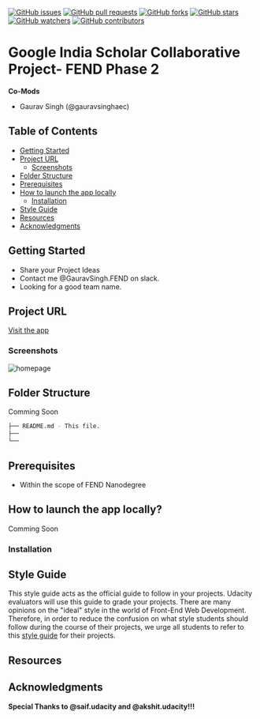 [![GitHub issues](https://img.shields.io/github/issues/Google-India-Scholars-Official/fend-track-fend-grow-together.svg)](https://github.com/Google-India-Scholars-Official/fend-track-fend-grow-together/issues)
[![GitHub pull requests](https://img.shields.io/github/issues-pr/Google-India-Scholars-Official/fend-track-fend-grow-together.svg)](https://github.com/Google-India-Scholars-Official/fend-track-fend-grow-together/pulls)
[![GitHub forks](https://img.shields.io/github/forks/Google-India-Scholars-Official/fend-track-fend-grow-together.svg?style=social&label=Fork)](https://github.com/Google-India-Scholars-Official/fend-track-fend-grow-together/network)
[![GitHub stars](https://img.shields.io/github/stars/Google-India-Scholars-Official/fend-track-fend-grow-together.svg?style=social&label=Stars)](https://github.com/Google-India-Scholars-Official/fend-track-fend-grow-together/stargazers)
[![GitHub watchers](https://img.shields.io/github/watchers/Google-India-Scholars-Official/fend-track-fend-grow-together.svg?style=social&label=Watch)](https://github.com/Google-India-Scholars-Official/fend-track-fend-grow-together/watchers)
[![GitHub contributors](https://img.shields.io/github/contributors/Google-India-Scholars-Official/fend-track-fend-grow-together.svg)](https://github.com/Google-India-Scholars-Official/fend-track-fend-grow-together/graphs/contributors)

# Google India Scholar Collaborative Project- FEND Phase 2

**Co-Mods**
- Gaurav Singh   (@gauravsinghaec)

## Table of Contents

- [Getting Started](#getting-started)
- [Project URL](#project-url)
  - [Screenshots](#screenshots)
- [Folder Structure](#folder-structure)
- [Prerequisites](#prerequisites)
- [How to launch the app locally](#how-to-launch-the-app-locally)
  - [Installation](#installation)
- [Style Guide](#style-guide)
- [Resources](#resources)
- [Acknowledgments](#acknowledgments)

## Getting Started
- Share your Project Ideas
- Contact me @GauravSingh.FEND on slack.
- Looking for a good team name.

## Project URL
[Visit the app](#)

### Screenshots
![homepage](#)

## Folder Structure
Comming Soon
```bash
├── README.md - This file.
├── 
└── 
```

## Prerequisites
* Within the scope of FEND Nanodegree

## How to launch the app locally?
Comming Soon
### Installation

## Style Guide
This style guide acts as the official guide to follow in your projects. Udacity evaluators will use this guide to grade your projects. There are many opinions on the "ideal" style in the world of Front-End Web Development. Therefore, in order to reduce the confusion on what style students should follow during the course of their projects, we urge all students to refer to this [style guide](https://udacity.github.io/frontend-nanodegree-styleguide/) for their projects.

## Resources

## Acknowledgments
**Special Thanks to @saif.udacity and @akshit.udacity!!!**
